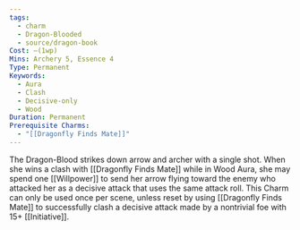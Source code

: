 ```yaml
---
tags:
  - charm
  - Dragon-Blooded
  - source/dragon-book
Cost: —(1wp)
Mins: Archery 5, Essence 4
Type: Permanent
Keywords:
  - Aura
  - Clash
  - Decisive-only
  - Wood
Duration: Permanent
Prerequisite Charms:
  - "[[Dragonfly Finds Mate]]"
---
```

The Dragon-Blood strikes down arrow and archer with a single shot. When she wins a clash with [[Dragonfly Finds Mate]] while in Wood Aura, she may spend one [[Willpower]] to send her arrow flying toward the enemy who attacked her as a decisive attack that uses the same attack roll. This Charm can only be used once per scene, unless reset by using [[Dragonfly Finds Mate]] to successfully clash a decisive attack made by a nontrivial foe with 15+ [[Initiative]].